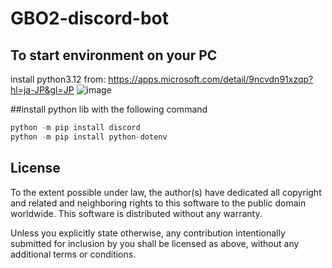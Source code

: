 # GBO2-discord-bot
## To start environment on your PC
install python3.12 from: https://apps.microsoft.com/detail/9ncvdn91xzqp?hl=ja-JP&gl=JP
![image](https://github.com/user-attachments/assets/ba6d77a3-3572-4984-a21b-675688793fc5)

##install python lib with the following command
```python
python -m pip install discord
python -m pip install python-dotenv
```
## License

To the extent possible under law, the author(s) have dedicated all copyright and
related and neighboring rights to this software to the public domain worldwide.
This software is distributed without any warranty.

Unless you explicitly state otherwise, any contribution intentionally submitted
for inclusion by you shall be licensed as above, without any additional terms
or conditions.
